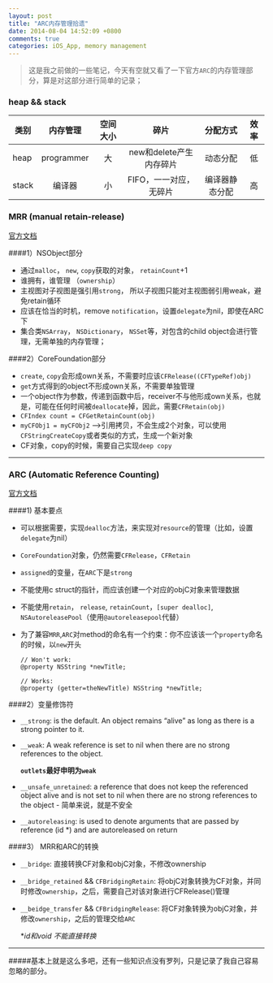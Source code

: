 ```yaml
---
layout: post
title: "ARC内存管理拾遗"
date: 2014-08-04 14:52:09 +0800
comments: true
categories: iOS_App, memory management
---
```


>这是我之前做的一些笔记，今天有空就又看了一下官方`ARC`的内存管理部分，算是对这部分进行简单的记录；<!--more-->

### heap && stack


  类别    |     内存管理   |     空间大小   |           碎片         |   分配方式     |    效率   
---------|:-------------:|:-------------:|:---------------------:|:-------------:|:-----------:
heap     |   programmer  |      大       |  new和delete产生内存碎片 |  动态分配      |  低
stack    |    编译器      |      小       |  FIFO，一一对应，无碎片   |  编译器静态分配 |  高


### MRR (manual retain-release)

[官方文档](https://developer.apple.com/library/ios/documentation/Cocoa/Conceptual/MemoryMgmt/Articles/MemoryMgmt.html#//apple_ref/doc/uid/10000011i)

####1）NSObject部分

* 通过`malloc`， `new`, `copy`获取的对象， `retainCount`+1
* 谁拥有，谁管理 （`ownership`）
* 主视图对子视图是强引用`strong`， 所以子视图只能对主视图弱引用weak，避免retain循环
* 应该在恰当的时机，remove `notification`，设置`delegate`为nil，即使在ARC下
* 集合类`NSArray`， `NSDictionary`， `NSSet`等，对包含的child object会进行管理，无需单独的内存管理；

####2）CoreFoundation部分

* `create`, `copy`会形成own关系，不需要时应该`CFRelease((CFTypeRef)obj)`
* `get`方式得到的object不形成own关系，不需要单独管理
* 一个object作为参数，传递到函数中后，receiver不与他形成own关系，也就是，可能在任何时间被`deallocate`掉，因此，需要`CFRetain(obj)`
* `CFIndex count = CFGetRetainCount(obj)`
* `myCFObj1 = myCFObj2` -->引用拷贝，不会生成2个对象，可以使用`CFStringCreateCopy`或者类似的方式，生成一个新对象
* CF对象，copy的时候，需要自己实现`deep copy`

--------

### ARC (Automatic Reference Counting)

[官方文档](https://developer.apple.com/library/ios/releasenotes/ObjectiveC/RN-TransitioningToARC/Introduction/Introduction.html#//apple_ref/doc/uid/TP40011226)

####1) 基本要点
* 可以根据需要，实现`dealloc`方法，来实现对`resource`的管理（比如，设置`delegate`为nil）
* `CoreFoundation`对象，仍然需要`CFRelease`，`CFRetain`
* `assigned`的变量，在`ARC`下是`strong`
* 不能使用c struct的指针，而应该创建一个对应的objC对象来管理数据
* 不能使用`retain`， `release`, `retainCount`，`[super dealloc]`,` NSAutoreleasePool`（使用`@autoreleasepool`代替）
* 为了兼容`MRR`,`ARC`对method的命名有一个约束：你不应该该一个`property`命名的时候，以`new`开头

   ```
   // Won't work:
   @property NSString *newTitle;
   
   // Works:
   @property (getter=theNewTitle) NSString *newTitle;

   ```

####2）变量修饰符

* `__strong`: is the default. An object remains “alive” as long as there is a strong pointer to it.
* `__weak`: A weak reference is set to nil when there are no strong references to the object.

   **`outlets`最好申明为`weak`**
         
* `__unsafe_unretained`: a reference that does not keep the referenced object alive and is not set to nil when there are no strong references to the object - 简单来说，就是不安全
* `__autoreleasing`: is used to denote arguments that are passed by reference (id *) and are autoreleased on return     


####3） MRR和ARC的转换

* `__bridge`: 直接转换CF对象和objC对象，不修改ownership
* `__bridge_retained` && `CFBridgingRetain`: 将objC对象转换为CF对象，并同时修改`ownership`，之后，需要自己对该对象进行CFRelease()管理 
* `__beidge_transfer` && `CFBridgingRelease`: 将CF对象转换为objC对象，并修改`ownership`，之后的管理交给`ARC`
 
  **id和void *不能直接转换**



-------
#####基本上就是这么多吧，还有一些知识点没有罗列，只是记录了我自己容易忽略的部分。